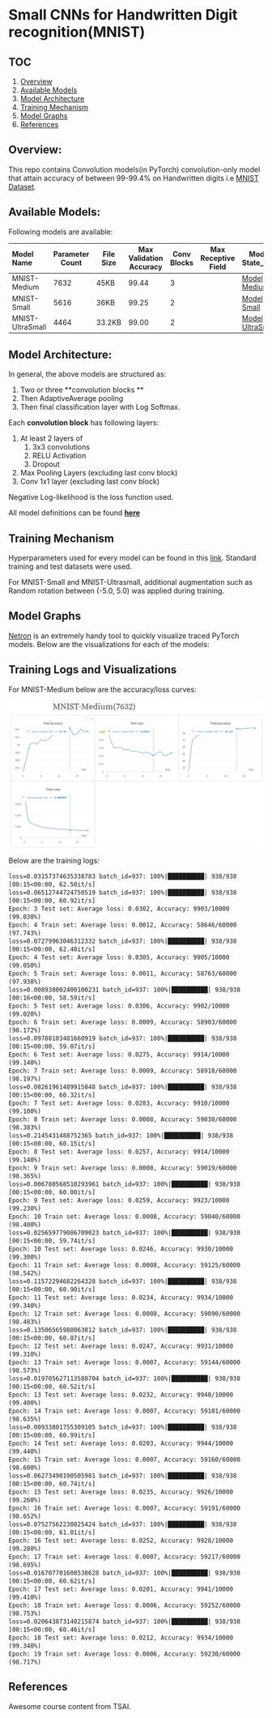 # Small CNNs for Handwritten Digit recognition(MNIST)

## TOC

1. [Overview](#overview)
2. [Available Models](#available-models)
3. [Model Architecture](#model-architecture)
4. [Training Mechanism](#training-mechanism)
5. [Model Graphs](#model-graphs)
6. [References](#references)

## Overview:

 This repo contains Convolution models(in PyTorch) convolution-only model that attain accuracy of between 99-99.4% on Handwritten digits i.e [MNIST Dataset](http://yann.lecun.com/exdb/mnist/).

## Available Models:

Following models are available:

| Model Name       | Parameter Count | File Size | Max Validation Accuracy | Conv Blocks | Max Receptive Field | Model State_Dict                                             | Training Notebook                                            |
| :--------------- | --------------- | --------- | ----------------------- | ----------- | ------------------- | ------------------------------------------------------------ | ------------------------------------------------------------ |
| MNIST-Medium     | 7632            | 45KB      | 99.44                   | 3           |                     | [Model Medium](https://github.com/rajy4683/EVA6/blob/master/EVA6S4/saved_dict/mnist_medium.pth) | [Train Medium](https://github.com/rajy4683/EVA6/blob/master/EVA6S4/notebooks/MNIST_Medium_EVA6S4.ipynb) |
| MNIST-Small      | 5616            | 36KB      | 99.25                   | 2           |                     | [Model Small](https://github.com/rajy4683/EVA6/blob/master/EVA6S4/saved_dict/mnist_small.pth) | [Train Small](https://github.com/rajy4683/EVA6/blob/master/EVA6S4/notebooks/MNIST_Small_EVA6S4.ipynb) |
| MNIST-UltraSmall | 4464            | 33.2KB    | 99.00                   | 2           |                     | [Model UltraSmall](https://github.com/rajy4683/EVA6/blob/master/EVA6S4/saved_dict/mnist_ultrasmall.pth) | [Train UltraSmall](https://github.com/rajy4683/EVA6/blob/master/EVA6S4/notebooks/MNIST_UltraSmall_EVA6S4.ipynb) |

## Model Architecture:

In general, the above models are structured as:

1. Two or three **convolution blocks **
2. Then AdaptiveAverage pooling 
3. Then final classification layer with Log Softmax.

Each **convolution block** has following layers:

1. At least 2 layers of 
   1. 3x3 convolutions
   2. RELU Activation
   3. Dropout
2. Max Pooling Layers (excluding last conv block)
3. Conv 1x1 layer (excluding last conv block)

Negative Log-likelihood is the loss function used.

All model definitions can be found **[here](https://github.com/rajy4683/EVA6/blob/master/EVA6S4/models/MNISTModels.py)**

## Training Mechanism

Hyperparameters used for every model can be found in this [link](). Standard training and test datasets were used.

For MNIST-Small and MNIST-Ultrasmall, additional augmentation such as Random rotation between (-5.0, 5.0) was applied during training.

## Model Graphs

[Netron](https://github.com/lutzroeder/netron) is an extremely handy tool to quickly visualize traced PyTorch models. Below are the visualizations for each of the models:

## Training Logs and Visualizations

For MNIST-Medium below are the accuracy/loss curves:

![MNIST Medium](https://github.com/rajy4683/EVA6/blob/master/EVA6S4/pngs/MNIST_Medium.PNG.jpg)

Below are the training logs:

```
loss=0.03157374635338783 batch_id=937: 100%|██████████| 938/938 [00:15<00:00, 62.50it/s]
loss=0.06512744724750519 batch_id=937: 100%|██████████| 938/938 [00:15<00:00, 60.92it/s]
Epoch: 3 Test set: Average loss: 0.0302, Accuracy: 9903/10000 (99.030%)
Epoch: 4 Train set: Average loss: 0.0012, Accuracy: 58646/60000 (97.743%)
loss=0.07279963046312332 batch_id=937: 100%|██████████| 938/938 [00:15<00:00, 62.40it/s]
Epoch: 4 Test set: Average loss: 0.0305, Accuracy: 9905/10000 (99.050%)
Epoch: 5 Train set: Average loss: 0.0011, Accuracy: 58763/60000 (97.938%)
loss=0.008938002400100231 batch_id=937: 100%|██████████| 938/938 [00:16<00:00, 58.59it/s]
Epoch: 5 Test set: Average loss: 0.0306, Accuracy: 9902/10000 (99.020%)
Epoch: 6 Train set: Average loss: 0.0009, Accuracy: 58903/60000 (98.172%)
loss=0.09788103401660919 batch_id=937: 100%|██████████| 938/938 [00:15<00:00, 59.07it/s]
Epoch: 6 Test set: Average loss: 0.0275, Accuracy: 9914/10000 (99.140%)
Epoch: 7 Train set: Average loss: 0.0009, Accuracy: 58918/60000 (98.197%)
loss=0.08261961489915848 batch_id=937: 100%|██████████| 938/938 [00:15<00:00, 60.32it/s]
Epoch: 7 Test set: Average loss: 0.0283, Accuracy: 9910/10000 (99.100%)
Epoch: 8 Train set: Average loss: 0.0008, Accuracy: 59030/60000 (98.383%)
loss=0.2145431488752365 batch_id=937: 100%|██████████| 938/938 [00:15<00:00, 60.15it/s]
Epoch: 8 Test set: Average loss: 0.0257, Accuracy: 9914/10000 (99.140%)
Epoch: 9 Train set: Average loss: 0.0008, Accuracy: 59019/60000 (98.365%)
loss=0.006780568510293961 batch_id=937: 100%|██████████| 938/938 [00:15<00:00, 60.00it/s]
Epoch: 9 Test set: Average loss: 0.0259, Accuracy: 9923/10000 (99.230%)
Epoch: 10 Train set: Average loss: 0.0008, Accuracy: 59040/60000 (98.400%)
loss=0.025659779086709023 batch_id=937: 100%|██████████| 938/938 [00:15<00:00, 59.74it/s]
Epoch: 10 Test set: Average loss: 0.0246, Accuracy: 9930/10000 (99.300%)
Epoch: 11 Train set: Average loss: 0.0008, Accuracy: 59125/60000 (98.542%)
loss=0.11572294682264328 batch_id=937: 100%|██████████| 938/938 [00:15<00:00, 60.90it/s]
Epoch: 11 Test set: Average loss: 0.0234, Accuracy: 9934/10000 (99.340%)
Epoch: 12 Train set: Average loss: 0.0008, Accuracy: 59090/60000 (98.483%)
loss=0.13506565988063812 batch_id=937: 100%|██████████| 938/938 [00:15<00:00, 60.87it/s]
Epoch: 12 Test set: Average loss: 0.0247, Accuracy: 9931/10000 (99.310%)
Epoch: 13 Train set: Average loss: 0.0007, Accuracy: 59144/60000 (98.573%)
loss=0.019705627113580704 batch_id=937: 100%|██████████| 938/938 [00:15<00:00, 60.52it/s]
Epoch: 13 Test set: Average loss: 0.0232, Accuracy: 9940/10000 (99.400%)
Epoch: 14 Train set: Average loss: 0.0007, Accuracy: 59181/60000 (98.635%)
loss=0.00933801755309105 batch_id=937: 100%|██████████| 938/938 [00:15<00:00, 60.99it/s]
Epoch: 14 Test set: Average loss: 0.0203, Accuracy: 9944/10000 (99.440%)
Epoch: 15 Train set: Average loss: 0.0007, Accuracy: 59160/60000 (98.600%)
loss=0.06273490190505981 batch_id=937: 100%|██████████| 938/938 [00:15<00:00, 60.74it/s]
Epoch: 15 Test set: Average loss: 0.0235, Accuracy: 9926/10000 (99.260%)
Epoch: 16 Train set: Average loss: 0.0007, Accuracy: 59191/60000 (98.652%)
loss=0.07527562230825424 batch_id=937: 100%|██████████| 938/938 [00:15<00:00, 61.01it/s]
Epoch: 16 Test set: Average loss: 0.0252, Accuracy: 9928/10000 (99.280%)
Epoch: 17 Train set: Average loss: 0.0007, Accuracy: 59217/60000 (98.695%)
loss=0.016707701608538628 batch_id=937: 100%|██████████| 938/938 [00:15<00:00, 60.62it/s]
Epoch: 17 Test set: Average loss: 0.0201, Accuracy: 9941/10000 (99.410%)
Epoch: 18 Train set: Average loss: 0.0006, Accuracy: 59252/60000 (98.753%)
loss=0.020643873140215874 batch_id=937: 100%|██████████| 938/938 [00:15<00:00, 60.46it/s]
Epoch: 18 Test set: Average loss: 0.0212, Accuracy: 9934/10000 (99.340%)
Epoch: 19 Train set: Average loss: 0.0006, Accuracy: 59230/60000 (98.717%)
```

## References

Awesome course content from TSAI.
